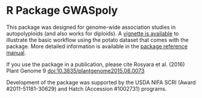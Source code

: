 R Package GWASpoly
================

This package was designed for genome-wide association studies in autopolyploids (and also works for diploids). A [vignette is available](https://jendelman.github.io/GWASpoly/GWASpoly.html) to illustrate the basic workflow using the potato dataset that comes with the package. More detailed information is available in the [package reference manual](https://jendelman.github.io/GWASpoly/GWASpoly_manual.pdf).

If you use the package in a publication, please cite Rosyara et al. (2016) Plant Genome 9 <doi:10.3835/plantgenome2015.08.0073>

Development of the package was supported by the USDA NIFA SCRI (Award \#2011-51181-30629) and Hatch (Accession \#1002731) programs.

